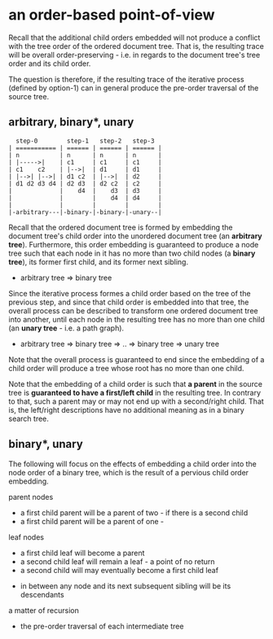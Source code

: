 
<!-- ======================================================================= -->
# an order-based point-of-view

Recall that the additional child orders embedded will not produce a conflict
with the tree order of the ordered document tree. That is, the resulting
trace will be overall order-preserving - i.e. in regards to the document
tree's tree order and its child order.

The question is therefore, if the resulting trace of the iterative process
(defined by option-1) can in general produce the pre-order traversal of the
source tree.

<!-- ======================================================================= -->
## arbitrary, binary*, unary

```
  step-0        step-1   step-2   step-3
| =========== | ====== | ====== | ====== |
| n           | n      | n      | n      |
| |----->|    | c1     | c1     | c1     |
| c1    c2    | |-->|  | d1     | d1     |
| |-->| |-->| | d1 c2  | |-->|  | d2     |
| d1 d2 d3 d4 | d2 d3  | d2 c2  | c2     |
|             |    d4  |    d3  | d3     |
|             |        |    d4  | d4     |
|             |        |        |        |
|-arbitrary---|-binary-|-binary-|-unary--|
```

Recall that the ordered document tree is formed by embedding the document
tree's child order into the unordered document tree (an **arbitrary tree**).
Furthermore, this order embedding is guaranteed to produce a node tree such
that each node in it has no more than two child nodes (a **binary tree**),
its former first child, and its former next sibling.

* arbitrary tree => binary tree

Since the iterative process formes a child order based on the tree of the
previous step, and since that child order is embedded into that tree, the
overall process can be described to transform one ordered document tree
into another, until each node in the resulting tree has no more than one
child (an **unary tree** - i.e. a path graph).

* arbitrary tree => binary tree => .. => binary tree => unary tree

Note that the overall process is guaranteed to end since the embedding of
a child order will produce a tree whose root has no more than one child.

Note that the embedding of a child order is such that **a parent** in the
source tree is **guaranteed to have a first/left child** in the resulting
tree. In contrary to that, such a parent may or may not end up with a
second/right child. That is, the left/right descriptions have no additional
meaning as in a binary search tree.

<!-- ======================================================================= -->
## binary*, unary

The following will focus on the effects of embedding a child order into the
node order of a binary tree, which is the result of a pervious child order
embedding.

parent nodes
- a first child parent will be a parent of two - if there is a second child
- a first child parent will be a parent of one -

leaf nodes
- a first child leaf will become a parent
- a second child leaf will remain a leaf - a point of no return
- a second child will may eventually become a first child leaf

<!-- ======================================================================= -->

- in between any node and its next subsequent
  sibling will be its descendants

a matter of recursion
- the pre-order traversal of each intermediate tree

